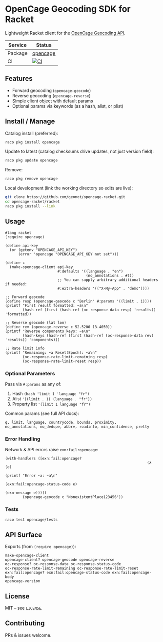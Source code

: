 OpenCage Geocoding SDK for Racket
=================================

Lightweight Racket client for the [OpenCage Geocoding API](https://opencagedata.com/api).

| Service | Status |
|---------|--------|
| Package | [opencage](https://pkgd.racket-lang.org/pkgn/package/opencage) |
| CI      | [![CI](https://github.com/geonot/opencage-racket/actions/workflows/ci.yml/badge.svg)](https://github.com/geonot/opencage-racket/actions/workflows/ci.yml) |

## Features

- Forward geocoding (`opencage-geocode`)
- Reverse geocoding (`opencage-reverse`)
- Simple client object with default params
- Optional params via keywords (as a hash, alist, or plist)

## Install / Manage

Catalog install (preferred):

```sh
raco pkg install opencage
```

Update to latest (catalog checksums drive updates, not just version field):

```sh
raco pkg update opencage
```

Remove:

```sh
raco pkg remove opencage
```

Local development (link the working directory so edits are live):

```sh
git clone https://github.com/geonot/opencage-racket.git
cd opencage-racket/racket
raco pkg install --link
```

## Usage


```racket
#lang racket
(require opencage)

(define api-key
  (or (getenv "OPENCAGE_API_KEY")
      (error 'opencage "OPENCAGE_API_KEY not set")))

(define c
  (make-opencage-client api-key
                        #:defaults '((language . "en")
                                     (no_annotations . #t))
                        ;; You can supply arbitrary additional headers if needed:
                        #:extra-headers '(("X-My-App" . "demo"))))

;; Forward geocode
(define resp (opencage-geocode c "Berlin" #:params '((limit . 1))))
(printf "First result formatted: ~a\n"
        (hash-ref (first (hash-ref (oc-response-data resp) 'results)) 'formatted))

;; Reverse geocode (lat lon)
(define rev (opencage-reverse c 52.5200 13.4050))
(printf "Reverse components keys: ~a\n"
        (hash-keys (hash-ref (first (hash-ref (oc-response-data rev) 'results)) 'components)))

;; Rate limit info
(printf "Remaining: ~a Reset(Epoch): ~a\n"
        (oc-response-rate-limit-remaining resp)
        (oc-response-rate-limit-reset resp))
```

### Optional Parameters

Pass via `#:params` as any of:

1. Hash `(hash 'limit 1 'language "fr")`
2. Alist `'((limit . 1) (language . "fr"))`
3. Property list `'(limit 1 language "fr")`

Common params (see full API docs):

```
q, limit, language, countrycode, bounds, proximity,
no_annotations, no_dedupe, abbrv, roadinfo, min_confidence, pretty
```

### Error Handling

Network & API errors raise `exn:fail:opencage`:

```racket
(with-handlers ([exn:fail:opencage?
                                                                 (λ (e)
                                                                         (printf "Error ~a: ~a\n"
                                                                                                         (exn:fail:opencage-status-code e)
                                                                                                         (exn-message e)))])
        (opencage-geocode c "NonexistentPlace123456"))
```

### Tests

```sh
raco test opencage/tests
```

## API Surface

Exports (from `(require opencage)`):

```
make-opencage-client
opencage-client? opencage-geocode opencage-reverse
oc-response? oc-response-data oc-response-status-code
oc-response-rate-limit-remaining oc-response-rate-limit-reset
exn:fail:opencage? exn:fail:opencage-status-code exn:fail:opencage-body
opencage-version
```

## License

MIT – see `LICENSE`.

## Contributing

PRs & issues welcome.
